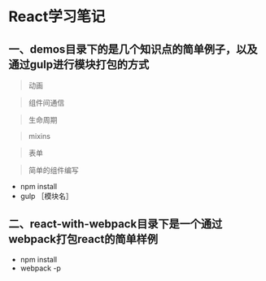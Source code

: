 # React学习笔记
## 一、demos目录下的是几个知识点的简单例子，以及通过gulp进行模块打包的方式
>动画

>组件间通信

>生命周期

>mixins

>表单

>简单的组件编写

* npm install
* gulp ［模块名］

## 二、react-with-webpack目录下是一个通过webpack打包react的简单样例
* npm install
* webpack -p
